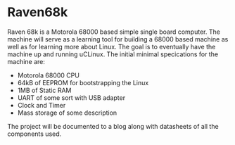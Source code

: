 # Raven68k
Raven 68k is a Motorola 68000 based simple single board computer. The machine will serve as a learning tool 
for building a 68000 based machine as well as for learning more about Linux. The goal is to eventually have 
the machine up and running uCLinux. The initial minimal specications for the machine are:

- Motorola 68000 CPU 
- 64kB of EEPROM for bootstrapping the Linux
- 1MB of Static RAM
- UART of some sort with USB adapter
- Clock and Timer
- Mass storage of some description

The project will be documented to a blog along with datasheets of all the components used.
 
